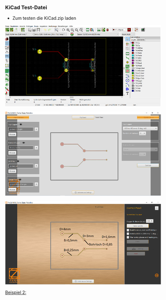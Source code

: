 ### KiCad Test-Datei

- Zum testen die KiCad.zip laden


![image](https://github.com/frankyhub/Prometheus/blob/main/Pix/ProCAM10.png)

![image](https://github.com/frankyhub/Prometheus/blob/main/Pix/ProCAM20.png)

![image](https://github.com/frankyhub/Prometheus/blob/main/Pix/ProCAM21.png)


[Beispiel 2:](https://github.com/frankyhub/Prometheus/blob/main/KiCad/Prometheus.zip)
